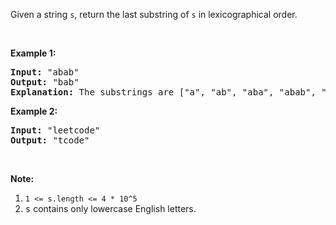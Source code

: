<p>Given a string <code>s</code>, return the last substring of <code>s</code> in lexicographical order.</p>

<p>&nbsp;</p>

<p><strong>Example 1:</strong></p>

<pre>
<strong>Input: </strong><span id="example-input-1-1">&quot;abab&quot;</span>
<strong>Output: </strong><span id="example-output-1">&quot;bab&quot;</span>
<strong>Explanation: </strong>The substrings are [&quot;a&quot;, &quot;ab&quot;, &quot;aba&quot;, &quot;abab&quot;, &quot;b&quot;, &quot;ba&quot;, &quot;bab&quot;]. The lexicographically maximum substring is &quot;bab&quot;.
</pre>

<p><strong>Example 2:</strong></p>

<pre>
<strong>Input: </strong><span id="example-input-2-1">&quot;leetcode&quot;</span>
<strong>Output: </strong><span id="example-output-2">&quot;tcode&quot;</span>
</pre>

<p>&nbsp;</p>

<p><strong>Note:</strong></p>

<ol>
	<li><code>1 &lt;= s.length &lt;= 4&nbsp;* 10^5</code></li>
	<li><font face="monospace">s</font> contains only lowercase English letters.</li>
</ol>
